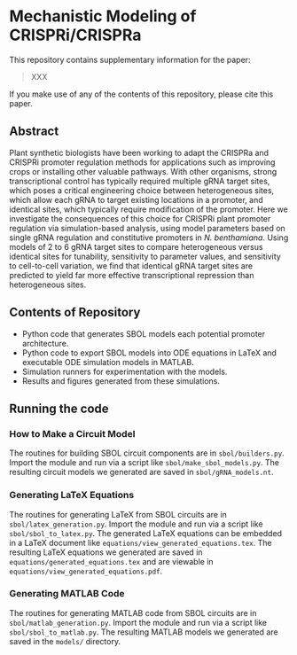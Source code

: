 # Mechanistic Modeling of CRISPRi/CRISPRa

This repository contains supplementary information for the paper: 
> XXX

If you make use of any of the contents of this repository, please cite this paper.

## Abstract
Plant synthetic biologists have been working to adapt the CRISPRa and CRISPRi
promoter regulation methods for applications such as improving crops or
installing other valuable pathways. With other organisms, strong
transcriptional control has typically required multiple gRNA target sites,
which poses a critical engineering choice between heterogeneous sites, which
allow each gRNA to target existing locations in a promoter, and identical
sites, which typically require modification of the promoter. Here we
investigate the consequences of this choice for CRISPRi plant promoter
regulation via simulation-based analysis, using model parameters based on
single gRNA regulation and constitutive promoters in _N. benthamiana_.
Using models of 2 to 6 gRNA target sites to compare heterogeneous versus
identical sites for tunability, sensitivity to parameter values, and
sensitivity to cell-to-cell variation, we find that identical gRNA target
sites are predicted to yield far more effective transcriptional repression than
heterogeneous sites.

## Contents of Repository
- Python code that generates SBOL models each potential promoter architecture.
- Python code to export SBOL models into ODE equations in LaTeX and executable ODE simulation models in MATLAB.
- Simulation runners for experimentation with the models.
- Results and figures generated from these simulations.

## Running the code

### How to Make a Circuit Model

The routines for building SBOL circuit components are in `sbol/builders.py`.
Import the module and run via a script like `sbol/make_sbol_models.py`.
The resulting circuit models we generated are saved in `sbol/gRNA_models.nt`.

### Generating LaTeX Equations

The routines for generating LaTeX from SBOL circuits are in `sbol/latex_generation.py`.
Import the module and run via a script like `sbol/sbol_to_latex.py`.
The generated LaTeX equations can be embedded in a LaTeX document like `equations/view_generated_equations.tex`.
The resulting LaTeX equations we generated are saved in `equations/generated_equations.tex` and are viewable in `equations/view_generated_equations.pdf`.

### Generating MATLAB Code

The routines for generating MATLAB code from SBOL circuits are in `sbol/matlab_generation.py`.
Import the module and run via a script like `sbol/sbol_to_matlab.py`.
The resulting MATLAB models we generated are saved in the `models/` directory.
